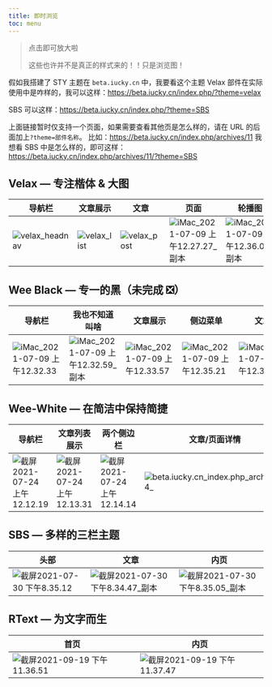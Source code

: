 ```yaml
---
title: 即时浏览
toc: menu
---
```


> 点击即可放大啦
>
> 这些也许并不是真正的样式来的！！只是浏览图！

假如我搭建了 STY 主题在 `beta.iucky.cn` 中，我要看这个主题 Velax 部件在实际使用中是咋样的，我可以这样：https://beta.iucky.cn/index.php/?theme=velax

SBS 可以这样：https://beta.iucky.cn/index.php/?theme=SBS

上面链接暂时仅支持一个页面，如果需要查看其他页是怎么样的，请在 URL 的后面加上`?theme=部件名称`。
比如：https://beta.iucky.cn/index.php/archives/11
我想看 SBS 中是怎么样的，即可这样：https://beta.iucky.cn/index.php/archives/11/?theme=SBS

## Velax — 专注楷体 & 大图

| 导航栏                                                                                    | 文章展示                                                                               | 文章                                                                                   | 页面                                                                                                          | 轮播图                                                                                                        |
| ----------------------------------------------------------------------------------------- | -------------------------------------------------------------------------------------- | -------------------------------------------------------------------------------------- | ------------------------------------------------------------------------------------------------------------- | ------------------------------------------------------------------------------------------------------------- |
| ![velax_headnav](https://https://cdn.my-api.cn/user/w/asset-pic-gitee/20210709001457.png) | ![velax_list](https://https://cdn.my-api.cn/user/w/asset-pic-gitee/20210709001730.png) | ![velax_post](https://https://cdn.my-api.cn/user/w/asset-pic-gitee/20210709002152.jpg) | ![iMac_2021-07-09 上午12.27.27_副本](https://https://cdn.my-api.cn/user/w/asset-pic-gitee/20210709003031.jpg) | ![iMac_2021-07-09 上午12.36.05_副本](https://https://cdn.my-api.cn/user/w/asset-pic-gitee/20210709003622.jpg) |

## Wee Black — 专一的黑（未完成 ❎）

| 导航栏                                                                                                   | 我也不知道叫啥                                                                                                | 文章展示                                                                                                 | 侧边菜单                                                                                                 | 文章                                                                                                     | 页面                                                                                                     |
| -------------------------------------------------------------------------------------------------------- | ------------------------------------------------------------------------------------------------------------- | -------------------------------------------------------------------------------------------------------- | -------------------------------------------------------------------------------------------------------- | -------------------------------------------------------------------------------------------------------- | -------------------------------------------------------------------------------------------------------- |
| ![iMac_2021-07-09 上午12.32.33](https://https://cdn.my-api.cn/user/w/asset-pic-gitee/20210709003443.png) | ![iMac_2021-07-09 上午12.32.59_副本](https://https://cdn.my-api.cn/user/w/asset-pic-gitee/20210709003446.jpg) | ![iMac_2021-07-09 上午12.33.57](https://https://cdn.my-api.cn/user/w/asset-pic-gitee/20210709003450.png) | ![iMac_2021-07-09 上午12.35.21](https://https://cdn.my-api.cn/user/w/asset-pic-gitee/20210709003538.png) | ![iMac_2021-07-09 上午12.34.07](https://https://cdn.my-api.cn/user/w/asset-pic-gitee/20210709003453.png) | ![iMac_2021-07-09 上午12.34.07](https://https://cdn.my-api.cn/user/w/asset-pic-gitee/20210709003500.png) |

## Wee-White — 在简洁中保持简捷

| 导航栏                                                                                                  | 文章列表展示                                                                                            | 两个侧边栏                                                                                              | 文章/页面详情                                                                                                   | 归档页面                                                                                                |
| ------------------------------------------------------------------------------------------------------- | ------------------------------------------------------------------------------------------------------- | ------------------------------------------------------------------------------------------------------- | --------------------------------------------------------------------------------------------------------------- | ------------------------------------------------------------------------------------------------------- |
| ![截屏2021-07-24 上午12.12.19](https://https://cdn.my-api.cn/user/w/asset-pic-gitee/20210724001325.png) | ![截屏2021-07-24 上午12.13.31](https://https://cdn.my-api.cn/user/w/asset-pic-gitee/20210724001340.png) | ![截屏2021-07-24 上午12.14.14](https://https://cdn.my-api.cn/user/w/asset-pic-gitee/20210724001423.png) | ![beta.iucky.cn_index.php_archives_4_](https://https://cdn.my-api.cn/user/w/asset-pic-gitee/20210724001550.png) | ![截屏2021-07-24 上午12.16.03](https://https://cdn.my-api.cn/user/w/asset-pic-gitee/20210724001607.png) |

## SBS — 多样的三栏主题

| 头部                                                                                                   | 文章                                                                                                        | 内页                                                                                                        |
| ------------------------------------------------------------------------------------------------------ | ----------------------------------------------------------------------------------------------------------- | ----------------------------------------------------------------------------------------------------------- |
| ![截屏2021-07-30 下午8.35.12](https://https://cdn.my-api.cn/user/w/asset-pic-gitee/20210730203634.png) | ![截屏2021-07-30 下午8.34.47_副本](https://https://cdn.my-api.cn/user/w/asset-pic-gitee/20210730203641.jpg) | ![截屏2021-07-30 下午8.35.05_副本](https://https://cdn.my-api.cn/user/w/asset-pic-gitee/20210730203645.jpg) |

## RText — 为文字而生

| 首页                                                                                                    | 内页                                                                                                    |
| ------------------------------------------------------------------------------------------------------- | ------------------------------------------------------------------------------------------------------- |
| ![截屏2021-09-19 下午11.36.51](https://https://cdn.my-api.cn/user/w/asset-pic-gitee/20210919233653.png) | ![截屏2021-09-19 下午11.37.47](https://https://cdn.my-api.cn/user/w/asset-pic-gitee/20210919233749.png) |
